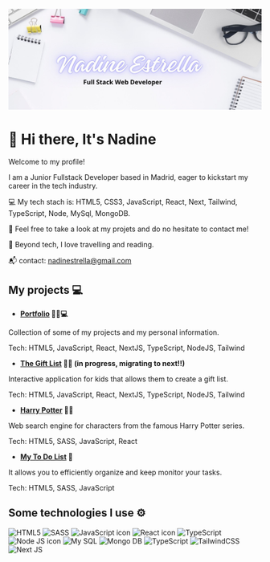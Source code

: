 
![banner](https://github.com/nadinestrella/nadinestrella/blob/main/banner.jpg?raw=true)

# 👋 Hi there, It's Nadine 

Welcome to my profile! 

I am a Junior Fullstack Developer based in Madrid, eager to kickstart my career in the tech industry.

 💻 My tech stach is: HTML5, CSS3, JavaScript, React, Next, Tailwind, TypeScript, Node, MySql, MongoDB.

 🌱 Feel free to take a look at my projets and do no hesitate to contact me!

 💃 Beyond tech, I love travelling and reading.

 📬 contact: nadinestrella@gmail.com 

## My projects 💻
* **[Portfolio](https://nadinestrella.vercel.app/) 🙋‍♀️💻**
  
Collection of some of my projects and my personal information.

Tech: HTML5, JavaScript, React, NextJS, TypeScript, NodeJS, Tailwind
  
* **[The Gift List](https://gift-list-eight.vercel.app/) 🎁🎁 (in progress, migrating to next!!)**
  
Interactive application for kids that allows them to create a gift list.

Tech: HTML5, JavaScript, React, NextJS, TypeScript, NodeJS, Tailwind 

* **[Harry Potter](https://nadinestrella.github.io/HarryPotter/) 🧙🧙**

Web search engine for characters from the famous Harry Potter series.

Tech: HTML5, SASS, JavaScript, React

* **[My To Do List](https://nadinestrella.github.io/myToDoList/) 📝**
  
It allows y﻿ou to efficiently organize and keep monitor  your tasks.

Tech:  HTML5, SASS, JavaScript






## Some technologies I use ⚙️
![HTML5](https://img.shields.io/badge/HTML5-E34F26?style=for-the-badge&logo=html5&logoColor=white)
![SASS](https://img.shields.io/badge/Sass-CC6699?style=for-the-badge&logo=sass&logoColor=white)
![JavaScript icon](https://img.shields.io/badge/JavaScript-323330?style=for-the-badge&logo=javascript&logoColor=F7DF1E)
![React icon](https://img.shields.io/badge/React-20232A?style=for-the-badge&logo=react&logoColor=61DAFB)
![TypeScript](https://img.shields.io/badge/typescript-%23007ACC.svg?style=for-the-badge&logo=typescript&logoColor=white)
![Node JS icon](https://img.shields.io/badge/Node%20js-339933?style=for-the-badge&logo=nodedotjs&logoColor=white)
![My SQL](https://img.shields.io/badge/MySQL-005C84?style=for-the-badge&logo=mysql&logoColor=white)
![Mongo DB](https://img.shields.io/badge/MongoDB-4EA94B?style=for-the-badge&logo=mongodb&logoColor=white)
![TypeScript](https://img.shields.io/badge/typescript-%23007ACC.svg?style=for-the-badge&logo=typescript&logoColor=white)
![TailwindCSS](https://img.shields.io/badge/tailwindcss-%2338B2AC.svg?style=for-the-badge&logo=tailwind-css&logoColor=white)
![Next JS](https://img.shields.io/badge/Next-black?style=for-the-badge&logo=next.js&logoColor=white)










